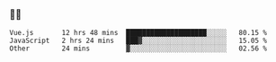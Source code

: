 ### 👨‍💻

<!--START_SECTION:waka-->

```text
Vue.js       12 hrs 48 mins  ████████████████████░░░░░   80.15 %
JavaScript   2 hrs 24 mins   ███▓░░░░░░░░░░░░░░░░░░░░░   15.05 %
Other        24 mins         ▓░░░░░░░░░░░░░░░░░░░░░░░░   02.56 %
```

<!--END_SECTION:waka-->
